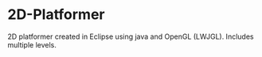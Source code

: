 # 2D-Platformer
2D platformer created in Eclipse using java and OpenGL (LWJGL). Includes multiple levels.
